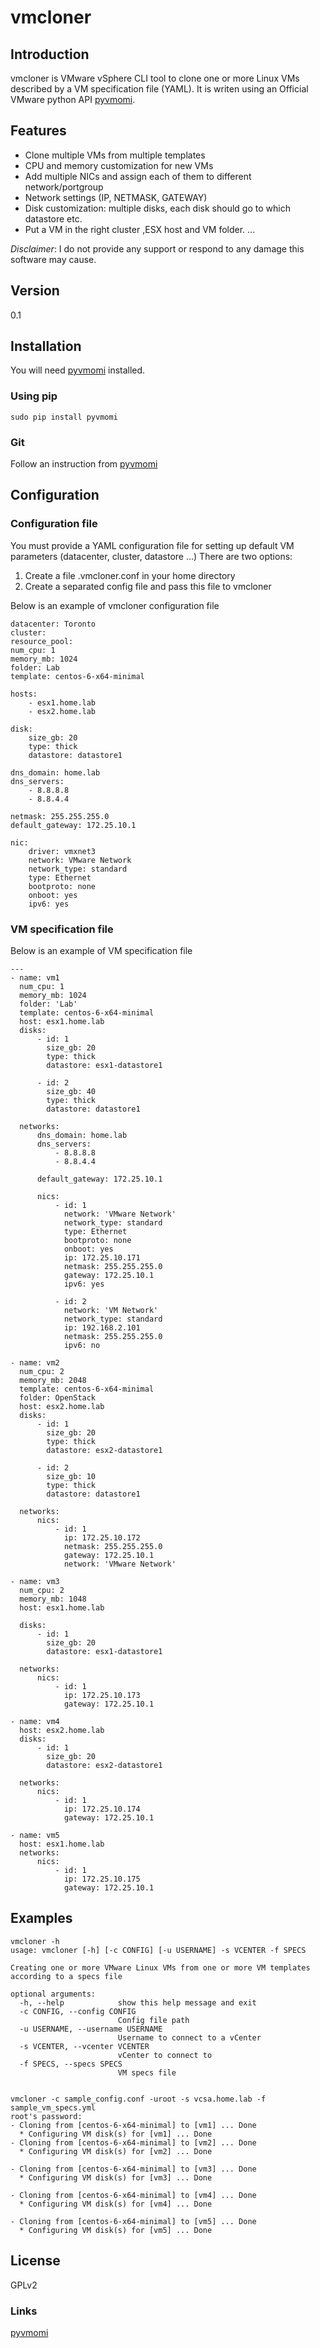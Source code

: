 # vmcloner

## Introduction

vmcloner is VMware vSphere CLI tool to clone one or more Linux VMs described by a VM specification file (YAML).
It is writen using an Official VMware python API [pyvmomi](https://github.com/vmware/pyvmomi). 

## Features

  * Clone multiple VMs from multiple templates
  * CPU and memory customization for new VMs
  * Add multiple NICs and assign each of them to different network/portgroup
  * Network settings (IP, NETMASK, GATEWAY)
  * Disk customization: multiple disks, each disk should go to which datastore etc.
  * Put a VM in the right cluster ,ESX host and VM folder.
  ...

_Disclaimer_: I do not provide any support or respond to any damage this software may cause.


## Version

0.1 

## Installation

You will need [pyvmomi](https://github.com/vmware/pyvmomi) installed.

### Using pip

    sudo pip install pyvmomi

### Git

Follow an instruction from [pyvmomi](https://github.com/vmware/pyvmomi)


## Configuration

### Configuration file

You must provide a YAML configuration file for setting up default VM parameters (datacenter, cluster, datastore ...)
There are two options:

1. Create a file .vmcloner.conf in your home directory
2. Create a separated config file and pass this file to vmcloner

Below is an example of vmcloner configuration file

    datacenter: Toronto
    cluster:
    resource_pool:
    num_cpu: 1
    memory_mb: 1024
    folder: Lab
    template: centos-6-x64-minimal

    hosts:
        - esx1.home.lab
        - esx2.home.lab

    disk:
        size_gb: 20
        type: thick
        datastore: datastore1

    dns_domain: home.lab
    dns_servers:
        - 8.8.8.8
        - 8.8.4.4

    netmask: 255.255.255.0
    default_gateway: 172.25.10.1

    nic:
        driver: vmxnet3
        network: VMware Network
        network_type: standard
        type: Ethernet
        bootproto: none
        onboot: yes
        ipv6: yes


### VM specification file

Below is an example of VM specification file

    ---
    - name: vm1
      num_cpu: 1
      memory_mb: 1024
      folder: 'Lab'
      template: centos-6-x64-minimal
      host: esx1.home.lab
      disks:
          - id: 1
            size_gb: 20
            type: thick
            datastore: esx1-datastore1

          - id: 2
            size_gb: 40
            type: thick
            datastore: datastore1

      networks:
          dns_domain: home.lab
          dns_servers:
              - 8.8.8.8
              - 8.8.4.4

          default_gateway: 172.25.10.1

          nics:
              - id: 1
                network: 'VMware Network'
                network_type: standard
                type: Ethernet
                bootproto: none
                onboot: yes
                ip: 172.25.10.171
                netmask: 255.255.255.0
                gateway: 172.25.10.1
                ipv6: yes

              - id: 2
                network: 'VM Network'
                network_type: standard
                ip: 192.168.2.101
                netmask: 255.255.255.0
                ipv6: no

    - name: vm2
      num_cpu: 2
      memory_mb: 2048
      template: centos-6-x64-minimal
      folder: OpenStack
      host: esx2.home.lab
      disks:
          - id: 1
            size_gb: 20
            type: thick
            datastore: esx2-datastore1

          - id: 2
            size_gb: 10
            type: thick
            datastore: datastore1

      networks:
          nics:
              - id: 1
                ip: 172.25.10.172
                netmask: 255.255.255.0
                gateway: 172.25.10.1
                network: 'VMware Network'

    - name: vm3
      num_cpu: 2
      memory_mb: 1048
      host: esx1.home.lab

      disks:
          - id: 1
            size_gb: 20
            datastore: esx1-datastore1

      networks:
          nics:
              - id: 1
                ip: 172.25.10.173
                gateway: 172.25.10.1

    - name: vm4
      host: esx2.home.lab
      disks:
          - id: 1
            size_gb: 20
            datastore: esx2-datastore1

      networks:
          nics:
              - id: 1
                ip: 172.25.10.174
                gateway: 172.25.10.1

    - name: vm5
      host: esx1.home.lab
      networks:
          nics:
              - id: 1
                ip: 172.25.10.175
                gateway: 172.25.10.1

## Examples

    vmcloner -h
    usage: vmcloner [-h] [-c CONFIG] [-u USERNAME] -s VCENTER -f SPECS

    Creating one or more VMware Linux VMs from one or more VM templates according to a specs file

    optional arguments:
      -h, --help            show this help message and exit
      -c CONFIG, --config CONFIG
                            Config file path
      -u USERNAME, --username USERNAME
                            Username to connect to a vCenter
      -s VCENTER, --vcenter VCENTER
                            vCenter to connect to
      -f SPECS, --specs SPECS
                            VM specs file


    vmcloner -c sample_config.conf -uroot -s vcsa.home.lab -f sample_vm_specs.yml                                                                                                          
    root's password:                                                                                                                                                                                                                             
    - Cloning from [centos-6-x64-minimal] to [vm1] ... Done
      * Configuring VM disk(s) for [vm1] ... Done                                                                                                                                                                                                               
    - Cloning from [centos-6-x64-minimal] to [vm2] ... Done
      * Configuring VM disk(s) for [vm2] ... Done

    - Cloning from [centos-6-x64-minimal] to [vm3] ... Done
      * Configuring VM disk(s) for [vm3] ... Done

    - Cloning from [centos-6-x64-minimal] to [vm4] ... Done
      * Configuring VM disk(s) for [vm4] ... Done

    - Cloning from [centos-6-x64-minimal] to [vm5] ... Done
      * Configuring VM disk(s) for [vm5] ... Done

## License

GPLv2

### Links

[pyvmomi](https://github.com/vmware/pyvmomi)

